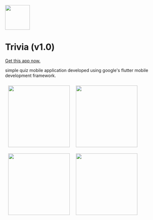 <a href="https://github.com/rizwanpasha/trivia">
<img src="https://github.com/rizwanpasha/trivia/blob/v1/trivia%20app%20assets/trivia%20app%20icon%20512.png?raw=true" width="80px">
</a>

# Trivia (v1.0)
[Get this app now.](https://play.google.com/store/apps/details?id=com.rizwanpasha.developer.trivia)

simple quiz mobile application developed using google's flutter mobile development framework.

<img src="https://github.com/rizwanpasha/trivia/blob/v1/trivia%20app%20assets/main%20page.png?raw=true" width="200px" style="float:left;margin:10px">

<img src="https://github.com/rizwanpasha/trivia/blob/v1/trivia%20app%20assets/quiz%201.png?raw=true" width="200px" style="float:left;margin:10px">

<img src="https://github.com/rizwanpasha/trivia/blob/v1/trivia%20app%20assets/quiz%202.png?raw=true" width="200px" style="float:left;margin:10px">

<img src="https://github.com/rizwanpasha/trivia/blob/v1/trivia%20app%20assets/final%20page.png?raw=true" width="200px" style="float:left;margin:10px">